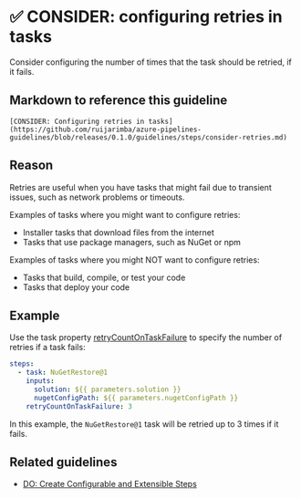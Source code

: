 # ✅ CONSIDER: configuring retries in tasks

Consider configuring the number of times that the task should be retried, if it
fails.

## Markdown to reference this guideline

```plaintext
[CONSIDER: Configuring retries in tasks](https://github.com/ruijarimba/azure-pipelines-guidelines/blob/releases/0.1.0/guidelines/steps/consider-retries.md)
```

## Reason

Retries are useful when you have tasks that might fail due to transient issues,
such as network problems or timeouts.

Examples of tasks where you might want to configure retries:

- Installer tasks that download files from the internet
- Tasks that use package managers, such as NuGet or npm

Examples of tasks where you might NOT want to configure retries:

- Tasks that build, compile, or test your code
- Tasks that deploy your code

## Example

Use the task property
[retryCountOnTaskFailure](https://learn.microsoft.com/en-us/azure/devops/pipelines/process/tasks?view=azure-devops&tabs=yaml#number-of-retries-if-task-failed)
to specify the number of retries if a task fails:

```yaml
steps:
  - task: NuGetRestore@1
    inputs:
      solution: ${{ parameters.solution }}
      nugetConfigPath: ${{ parameters.nugetConfigPath }}
    retryCountOnTaskFailure: 3
```

In this example, the `NuGetRestore@1` task will be retried up to 3 times if it fails.

## Related guidelines

- [DO: Create Configurable and Extensible Steps](/guidelines/steps/do-extensible-steps.md)
